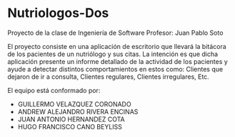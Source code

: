 # Nutriologos-Dos
Proyecto de la clase de Ingeniería de Software
Profesor: Juan Pablo Soto

El proyecto consiste en una aplicación de escritorio que llevará la bitácora de los pacientes de un nutriólogo y sus citas.
La intención es que dicha aplicación presente un informe detallado de la actividad de los pacientes y ayude a detectar distintos
comportamientos en estos como:
Clientes que dejaron de ir a consulta,
Clientes regulares,
Clientes irregulares,
Etc.

El equipo está conformado por:

- GUILLERMO VELAZQUEZ CORONADO
- ANDREW ALEJANDRO RIVERA ENCINAS
- JUAN ANTONIO HERNANDEZ COTA
- HUGO FRANCISCO CANO BEYLISS

